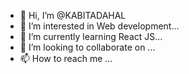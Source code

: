 - 👋 Hi, I’m @KABITADAHAL
- 👀 I’m interested in Web development...
- 🌱 I’m currently learning React JS...
- 💞️ I’m looking to collaborate on ...
- 📫 How to reach me ...

<!---
KABITADAHAL/KABITADAHAL is a ✨ special ✨ repository because its `README.md` (this file) appears on your GitHub profile.
You can click the Preview link to take a look at your changes.
--->
